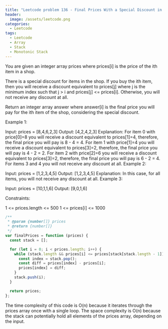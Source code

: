```yaml
---
title: "Leetcode problem 136 - Final Prices With a Special Discount in a Shop"
header:
  image: /assets/leetcode.png
categories:
  - Leetcode
tags:
  - Leetcode
  - Array
  - Stack
  - Monotonic Stack
---
```


You are given an integer array prices where prices[i] is the price of the ith item in a shop.

There is a special discount for items in the shop. If you buy the ith item, then you will receive a discount equivalent to prices[j] where j is the minimum index such that j > i and prices[j] <= prices[i]. Otherwise, you will not receive any discount at all.

Return an integer array answer where answer[i] is the final price you will pay for the ith item of the shop, considering the special discount.

Example 1:

Input: prices = [8,4,6,2,3]
Output: [4,2,4,2,3]
Explanation:
For item 0 with price[0]=8 you will receive a discount equivalent to prices[1]=4, therefore, the final price you will pay is 8 - 4 = 4.
For item 1 with price[1]=4 you will receive a discount equivalent to prices[3]=2, therefore, the final price you will pay is 4 - 2 = 2.
For item 2 with price[2]=6 you will receive a discount equivalent to prices[3]=2, therefore, the final price you will pay is 6 - 2 = 4.
For items 3 and 4 you will not receive any discount at all.
Example 2:

Input: prices = [1,2,3,4,5]
Output: [1,2,3,4,5]
Explanation: In this case, for all items, you will not receive any discount at all.
Example 3:

Input: prices = [10,1,1,6]
Output: [9,0,1,6]

Constraints:

1 <= prices.length <= 500
1 <= prices[i] <= 1000

```js
/**
 * @param {number[]} prices
 * @return {number[]}
 */
var finalPrices = function (prices) {
  const stack = [];

  for (let i = 0; i < prices.length; i++) {
    while (stack.length && prices[i] <= prices[stack[stack.length - 1]]) {
      const index = stack.pop();
      const diff = prices[index] - prices[i];
      prices[index] = diff;
    }
    stack.push(i);
  }

  return prices;
};
```

The time complexity of this code is O(n) because it iterates through the prices array once with a single loop. The space complexity is O(n) because the stack can potentially hold all elements of the prices array, depending on the input.
